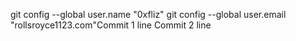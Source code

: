 git config --global user.name "0xfliz"
git config --global user.email "rollsroyce1123.com"Commit 1 line
Commit 2 line
